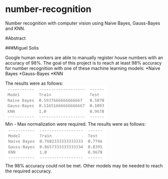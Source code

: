 # number-recognition
Number recognition with computer vision using Naive Bayes, Gauss-Bayes and KNN.


#Abstract

###Miguel Solis

Google human workers are able to manually register house numbers with an accuracy of 98%. The goal of this project is to reach at least 98% accuracy for number recognition with one of these machine learning models:
*Naive Bayes
*Gauss-Bayes
*KNN

The results were as follows:<br/>
![Not normalized](https://github.com/homosapienssapiens/number-recognition/blob/main/Not%20normalized%20results%20-%20Assinment%202.png "Not normalized results - Assinment 2.png")<br/>
Min - Max normalization were required. The results were as follows:<br/>
![Normalized](https://github.com/homosapienssapiens/number-recognition/blob/main/Normalized%20results%20-%20Assinment%202.png "Normalized results - Assinment 2.png")<br/>
The 98% accuracy could not be met. Other models may be needed to reach the required accuracy. 
